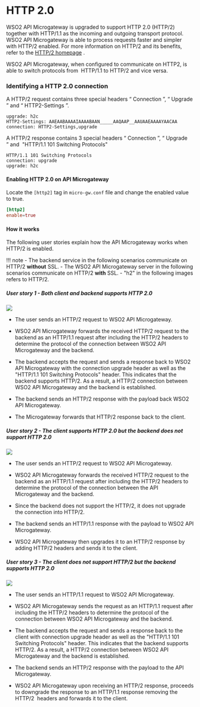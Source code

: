 # HTTP 2.0

WSO2 API Microgateway is upgraded to support HTTP 2.0 (HTTP/2) together with HTTP/1.1 as the incoming and outgoing transport protocol. WSO2 API Microgateway is able to process requests faster and simpler with HTTP/2 enabled. For more information on HTTP/2 and its benefits, refer to the [HTTP/2 homepage](https://http2.github.io/) .

WSO2 API Microgateway, when configured to communicate on HTTP2, is able to switch protocols from  HTTP/1.1 to HTTP/2 and vice versa.

### Identifying a HTTP 2.0 connection

A HTTP/2 request contains three special headers “ Connection ”, “ Upgrade ” and “ HTTP2-Settings ”.

``` text tab="Example : HTTP2 Request Headers"
upgrade: h2c
HTTP2-Settings: AAEAABAAAAIAAAABAAN_____AAQAAP__AAUAAEAAAAYAACAA
connection: HTTP2-Settings,upgrade  
```

 A HTTP/2 response contains 3 special headers “ Connection ”, “ Upgrade ” and  "HTTP/1.1 101 Switching Protocols"

``` text tab="Example : HTTP2 Response Headers"
HTTP/1.1 101 Switching Protocols
connection: upgrade
upgrade: h2c
```

#### Enabling HTTP 2.0 on API Microgateway

Locate the `[http2]` tag in `micro-gw.conf` file and change the enabled value to true.

``` toml
[http2]
enable=true
```

#### How it works

The following user stories explain how the API Microgateway works when HTTP/2 is enabled.

!!! note
    -   The backend service in the following scenarios communicate on HTTP/2 **without** SSL.
    -   The WSO2 API Microgateway server in the following scenarios communicate on HTTP/2 **with** SSL.
    -   "h2" in the following images refers to HTTP/2.

##### User story 1 - Both client and backend supports HTTP 2.0

![]({{base_path}}/assets/img/how-tos/http2-user-story-1.png)

-   The user sends an HTTP/2 request to WSO2 API Microgateway.

-   WSO2 API Microgateway forwards the received HTTP/2 request to the backend as an HTTP/1.1 request after including the HTTP/2 headers to determine the protocol of the connection between WSO2 API Microgateway and the backend.

-   The backend accepts the request and sends a response back to WSO2 API Microgateway with the connection upgrade header as well as the "HTTP/1.1 101 Switching Protocols" header. This indicates that the backend supports HTTP/2. As a result, a HTTP/2 connection between WSO2 API Microgateway and the backend is established.

-   The backend sends an HTTP/2 response with the payload back WSO2 API Microgateway.

-   The Microgateway forwards that HTTP/2 response back to the client.

##### User story 2 - The client supports HTTP 2.0 but the backend does not support HTTP 2.0

![]({{base_path}}/assets/img/how-tos/http2-user-story-2.png)


-   The user sends an HTTP/2 request to WSO2 API Microgateway.

-   WSO2 API Microgateway forwards the received HTTP/2 request to the backend as an HTTP/1.1 request after including the HTTP/2 headers to determine the protocol of the connection between the API Microgateway and the backend.

-   Since the backend does not support the HTTP/2, it does not upgrade the connection into HTTP/2.

-   The backend sends an HTTP/1.1 response with the payload to WSO2 API Microgateway.

-   WSO2 API Microgateway then upgrades it to an HTTP/2 response by adding HTTP/2 headers and sends it to the client.

##### User story 3 - The client does not support HTTP/2 but the backend supports HTTP 2.0

![]({{base_path}}/assets/img/how-tos/http2-user-story-3.png)

-   The user sends an HTTP/1.1 request to WSO2 API Microgateway.

-   WSO2 API Microgateway sends the request as an HTTP/1.1 request after including the HTTP/2 headers to determine the protocol of the connection between WSO2 API Microgateway and the backend.

-   The backend accepts the request and sends a response back to the client with connection upgrade header as well as the "HTTP/1.1 101 Switching Protocols" header. This indicates that the backend supports HTTP/2. As a result, a HTTP/2 connection between WSO2 API Microgateway and the backend is established.

-   The backend sends an HTTP/2 response with the payload to the API Microgateway.

-   WSO2 API Microgateway upon receiving an HTTP/2 response, proceeds to downgrade the response to an HTTP/1.1 response removing the HTTP/2  headers and forwards it to the client.


